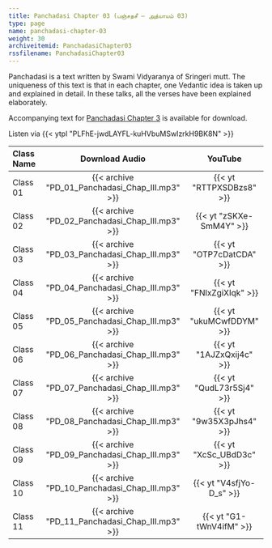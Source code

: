 ```yaml
---
title: Panchadasi Chapter 03 (பஞ்சதசீ – அத்யாயம் 03)
type: page
name: panchadasi-chapter-03
weight: 30
archiveitemid: PanchadasiChapter03
rssfilename: PanchadasiChapter03
---
```


Panchadasi is a text written by Swami Vidyaranya of Sringeri mutt. The uniqueness of this text is that in each chapter, one Vedantic idea is taken up and explained in detail. In these talks, all the verses have been explained elaborately.

Accompanying text for [Panchadasi Chapter 3](https://archive.org/download/Panchadasi/Panchadasi_Chapter_03.pdf) is available for download.

Listen via {{< ytpl "PLFhE-jwdLAYFL-kuHVbuMSwIzrkH9BK8N" >}}

Class Name | Download Audio | YouTube
:---|:---:|:---:
Class 01 | {{< archive "PD_01_Panchadasi_Chap_III.mp3" >}} | {{< yt "RTTPXSDBzs8" >}}
Class 02 | {{< archive "PD_02_Panchadasi_Chap_III.mp3" >}} | {{< yt "zSKXe-SmM4Y" >}}
Class 03 | {{< archive "PD_03_Panchadasi_Chap_III.mp3" >}} | {{< yt "OTP7cDatCDA" >}}
Class 04 | {{< archive "PD_04_Panchadasi_Chap_III.mp3" >}} | {{< yt "FNlxZgiXIqk" >}}
Class 05 | {{< archive "PD_05_Panchadasi_Chap_III.mp3" >}} | {{< yt "ukuMCwfDDYM" >}}
Class 06 | {{< archive "PD_06_Panchadasi_Chap_III.mp3" >}} | {{< yt "1AJZxQxij4c" >}}
Class 07 | {{< archive "PD_07_Panchadasi_Chap_III.mp3" >}} | {{< yt "QudL73r5Sj4" >}}
Class 08 | {{< archive "PD_08_Panchadasi_Chap_III.mp3" >}} | {{< yt "9w35X3pJhs4" >}}
Class 09 | {{< archive "PD_09_Panchadasi_Chap_III.mp3" >}} | {{< yt "XcSc_UBdD3c" >}}
Class 10 | {{< archive "PD_10_Panchadasi_Chap_III.mp3" >}} | {{< yt "V4sfjYo-D_s" >}}
Class 11 | {{< archive "PD_11_Panchadasi_Chap_III.mp3" >}} | {{< yt "G1-tWnV4ifM" >}}
